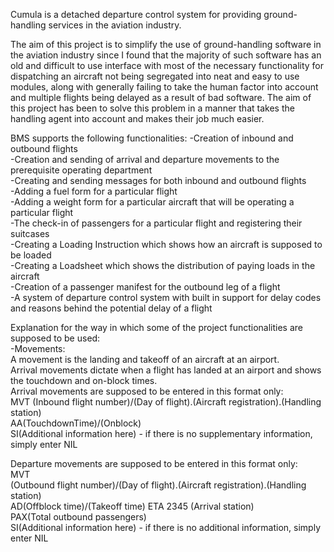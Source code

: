 Cumula is a detached departure control system for providing ground-handling services in the aviation industry. 

The aim of this project is to simplify the use of ground-handling software in the aviation industry since I found that the majority of such software has an old and difficult to use interface with most of the necessary functionality for dispatching an aircraft not being segregated into neat and easy to use modules, along with generally failing to take the human factor into account and multiple flights being delayed as a result of bad software. The aim of this project has been to solve this problem in a manner that takes the handling agent into account and makes their job much easier.

BMS supports the following functionalities:
 -Creation of inbound and outbound flights  
 -Creation and sending of arrival and departure movements to the prerequisite operating department  
 -Creating and sending messages for both inbound and outbound flights  
 -Adding a fuel form for a particular flight  
 -Adding a weight form for a particular aircraft that will be operating a particular flight  
 -The check-in of passengers for a particular flight and registering their suitcases  
 -Creating a Loading Instruction which shows how an aircraft is supposed to be loaded  
 -Creating a Loadsheet which shows the distribution of paying loads in the aircraft  
 -Creation of a passenger manifest for the outbound leg of a flight  
 -A system of departure control system with built in support for delay codes and reasons behind the potential delay of a flight  
 
 Explanation for the way in which some of the project functionalities are supposed to be used:  
 -Movements:  
 A movement is the landing and takeoff of an aircraft at an airport.  
 Arrival movements dictate when a flight has landed at an airport and shows the touchdown and on-block times.  
 Arrival movements are supposed to be entered in this format only:  
MVT
(Inbound flight number)/(Day of flight).(Aircraft registration).(Handling station)  
AA(TouchdownTime)/(Onblock)  
SI(Additional information here) - if there is no supplementary information, simply enter NIL  

Departure movements are supposed to be entered in this format only:  
MVT  
(Outbound flight number)/(Day of flight).(Aircraft registration).(Handling station)  
AD(Offblock time)/(Takeoff time) ETA 2345 (Arrival station)  
PAX(Total outbound passengers)  
SI(Additional information here) - if there is no additional information, simply enter NIL  
 
 
